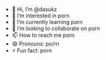 - 👋 Hi, I’m @dasukz
- 👀 I’m interested in porn
- 🌱 I’m currently learning porn
- 💞️ I’m looking to collaborate on porn
- 📫 How to reach me porn
- 😄 Pronouns: po/rn
- ⚡ Fun fact: porn

<!---
dasukz/dasukz is a ✨ special ✨ repository because its `README.md` (this file) appears on your GitHub profile.
You can click the Preview link to take a look at your changes.
--->
